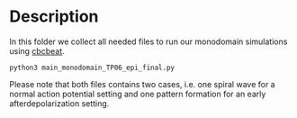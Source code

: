 # Description

In this folder we collect all needed files to run our monodomain simulations using [cbcbeat](https://github.com/ComputationalPhysiology/cbcbeat). 
```
python3 main_monodomain_TP06_epi_final.py
```
Please note that both files contains two cases, i.e. one spiral wave for a normal action potential setting and one pattern formation for an early afterdepolarization setting. 
